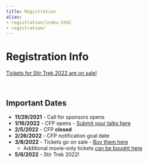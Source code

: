 ```yaml
---
title: Registration
alias:
- registration/index.html
- registration/
---
```


# Registration Info

<div class="icon-hr"></div>

[Tickets for Stir Trek 2022 are on sale!](https://stirtrek2022.eventbrite.com/)

<br/>

## Important Dates
* **11/29/2021** - Call for sponsors opens
* **1/16/2022** - CFP opens - [Submit your talks here](https://sessionize.com/stir-trek-2022/)
* **2/5/2022**  - CFP **closed**
* **2/26/2022** - CFP notification goal date
* **3/8/2022** - Tickets go on sale - [Buy them here](https://stirtrek2022.eventbrite.com/)
    * Additional movie-only tickets [can be bought here](https://stirtrek2022extramoviepass.eventbrite.com/)
* **5/6/2022** - Stir Trek 2022!